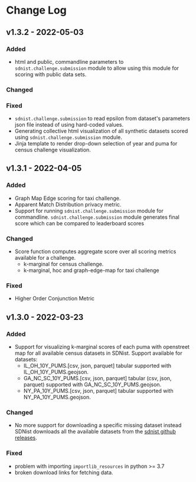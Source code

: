 # Change Log

## v1.3.2 - 2022-05-03

### Added
* html and public, commandline parameters to `sdnist.challenge.submission` module to allow using this
module for scoring with public data sets.

### Changed


### Fixed
* `sdnist.challenge.submission` to read epsilon from dataset's parameters json file 
instead of using hard-coded values.
* Generating collective html visualization of all synthetic datasets scored using `sdnist.challenge.submission`
module.
* Jinja template to render drop-down selection of year and puma for census challenge visualization.

## v1.3.1 - 2022-04-05

### Added
* Graph Map Edge scoring for taxi challenge.
* Apparent Match Distribution privacy metric.
* Support for running `sdnist.challenge.submission` module
for commandline. `sdnist.challenge.submission` module generates
final score which can be compared to leaderboard scores

### Changed

* Score function computes aggregate score over all scoring metrics
available for a challenge.
  * k-marginal for census challenge.
  * k-marginal, hoc and graph-edge-map for taxi challenge

### Fixed
* Higher Order Conjunction Metric

## v1.3.0 - 2022-03-23

### Added
* Support for visualizing k-marginal scores of each puma with openstreet map for all available census datasets in SDNist. Support available for datasets:
  * IL_OH_10Y_PUMS.[csv, json, parquet] tabular supported with IL_OH_10Y_PUMS.geojson.
  * GA_NC_SC_10Y_PUMS.[csv, json, parquet] tabular (csv, json, parquet) supported with GA_NC_SC_10Y_PUMS.geojson.
  * NY_PA_10Y_PUMS.[csv, json, parquet] tabular supported with NY_PA_10Y_PUMS.geojson.

### Changed
* No more support for downloading a specific missing dataset instead SDNist downloads all the available datasets from the [sdnist github releases](https://github.com/usnistgov/SDNist/releases).

### Fixed
* problem with importing `importlib_resources` in python >= 3.7
* broken download links for fetching data.